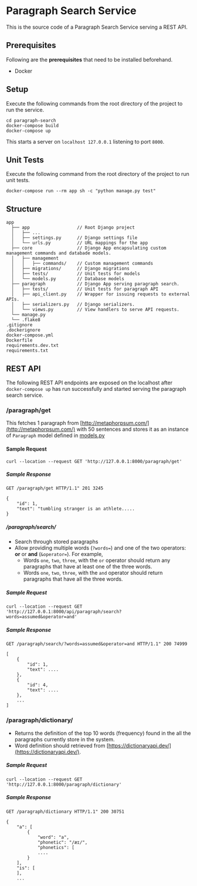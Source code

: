 # Paragraph Search Service

This is the source code of a Paragraph Search Service serving a REST API.

## Prerequisites
Following are the **prerequisites** that need to be installed beforehand.
* Docker

## Setup
Execute the following commands from the root directory of the project to run the service.
```
cd paragraph-search
docker-compose build
docker-compose up
```

This starts a server on `localhost 127.0.0.1` listening to port `8000`.

## Unit Tests
Execute the following command from the root directory of the project to run unit tests.
```
docker-compose run --rm app sh -c "python manage.py test"
```

## Structure
```
app                       
  ├── app                  // Root Django project
  │   ├── ...
  │   ├── settings.py      // Django settings file
  │   └── urls.py          // URL mappings for the app
  ├── core                 // Django App encapsulating custom management commands and databade models.
  │   ├── management        
  │   │   ├── commands/    // Custom management commands
  │   ├── migrations/      // Django migrations
  │   ├── tests/           // Unit tests for models
  │   └── models.py        // Database models
  ├── paragraph            // Django App serving paragraph search.
  │   ├── tests/           // Unit tests for paragraph API
  │   ├── api_client.py    // Wrapper for issuing requests to external APIs.
  │   ├── serializers.py   // Django serializers.
  │   └── views.py         // View handlers to serve API requests.
  └── manage.py
  └── .flake8
.gitignore
.dockerignore
docker-compose.yml
Dockerfile
requirements.dev.txt
requirements.txt

```

## REST API

The following REST API endpoints are exposed on the localhost after `docker-compose up` has run 
successfully and started serving the paragraph search service.

### **/paragraph/get**
This fetches 1 paragraph from [http://metaphorpsum.com/](http://metaphorpsum.com/) with 50 sentences and stores it 
as an instance of `Paragraph` model defined in [models.py](/app/core/models.py)

#### Sample Request
```
curl --location --request GET 'http://127.0.0.1:8000/paragraph/get'
```

##### Sample Response
```
GET /paragraph/get HTTP/1.1" 201 3245

{
    "id": 1,
    "text": "tumbling stranger is an athlete.....
} 
```

##### **/paragraph/search/**
* Search through stored paragraphs 
* Allow providing multiple words (`?words=`) and one of the two operators: **or** or **and** (`&operator=`). For example,
  * Words `one`, `two`, `three`, with the `or` operator should return any paragraphs that
  have at least one of the three words.
  * Words `one`, `two`, `three`, with the `and` operator should return paragraphs that have
  all the three words.

##### Sample Request
```
curl --location --request GET 'http://127.0.0.1:8000/api/paragraph/search?words=assumed&operator=and'
```

##### Sample Response
```
GET /paragraph/search/?words=assumed&operator=and HTTP/1.1" 200 74999

[
    {
        "id": 1,
        "text": ....
    },
    {
        "id": 4,
        "text": ....
    },
    ...
]
```

### **/paragraph/dictionary/**
* Returns the definition of the top 10 words (frequency) found in the all the paragraphs currently store in the system.
* Word definition should retrieved from [https://dictionaryapi.dev/](https://dictionaryapi.dev/).

##### Sample Request
```
curl --location --request GET 'http://127.0.0.1:8000/paragraph/dictionary'
```

##### Sample Response
```
GET /paragraph/dictionary HTTP/1.1" 200 30751

{
    "a": [
        {
            "word": "a",
            "phonetic": "/æɪ/",
            "phonetics": [
            ....
        }
    ],
    "is": [
    ],
    ...
```